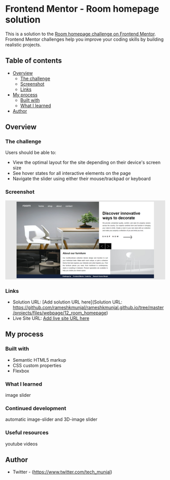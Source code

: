 # Frontend Mentor - Room homepage solution

This is a solution to the [Room homepage challenge on Frontend Mentor](https://www.frontendmentor.io/challenges/room-homepage-BtdBY_ENq). Frontend Mentor challenges help you improve your coding skills by building realistic projects. 

## Table of contents

- [Overview](#overview)
  - [The challenge](#the-challenge)
  - [Screenshot](#screenshot)
  - [Links](#links)
- [My process](#my-process)
  - [Built with](#built-with)
  - [What I learned](#what-i-learned)  
- [Author](#author)




## Overview

### The challenge

Users should be able to:

- View the optimal layout for the site depending on their device's screen size
- See hover states for all interactive elements on the page
- Navigate the slider using either their mouse/trackpad or keyboard

### Screenshot

![](./images/screenshot.png)

### Links

- Solution URL: [Add solution URL here](Solution URL: https://github.com/rameshkmunjal/rameshkmunjal.github.io/tree/master/projects/files/webpage/12_room_homepage)
- Live Site URL: [Add live site URL here](https://rameshkmunjal.github.io/projects/files/webpage/12_room_homepage/index.html)

## My process

### Built with

- Semantic HTML5 markup
- CSS custom properties
- Flexbox

### What I learned

image slider 

### Continued development
automatic image-slider and 3D-image slider

### Useful resources
youtube videos

## Author
- Twitter - (https://www.twitter.com/tech_munjal)

